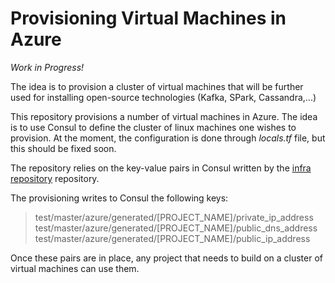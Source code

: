 # Provisioning Virtual Machines in Azure
*Work in Progress!*

The idea is to provision a cluster of virtual machines that will be further used for installing open-source technologies (Kafka, SPark, Cassandra,...)

This repository provisions a number of virtual machines in Azure. The idea is to use Consul to define the cluster of linux machines one wishes to provision. At the moment, the configuration is done through *locals.tf* file, but this should be fixed soon.

The repository relies on the key-value pairs in Consul written by the [infra repository](https://github.com/markokole/iac-azure-infra) repository.

The provisioning writes to Consul the following keys:
> test/master/azure/generated/[PROJECT_NAME]/private_ip_address
> test/master/azure/generated/[PROJECT_NAME]/public_dns_address
> test/master/azure/generated/[PROJECT_NAME]/public_ip_address

Once these pairs are in place, any project that needs to build on a cluster of virtual machines can use them.
